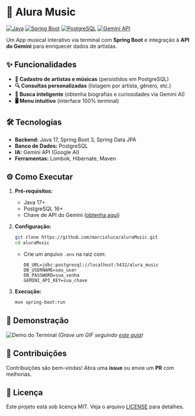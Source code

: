 # 🎵 Alura Music

[![Java](https://img.shields.io/badge/Java-17-%23ED8B00?logo=openjdk)](https://www.java.com/)
[![Spring Boot](https://img.shields.io/badge/Spring_Boot-3.1.5-%236DB33F?logo=spring)](https://spring.io/projects/spring-boot)
[![PostgreSQL](https://img.shields.io/badge/PostgreSQL-16-%23316192?logo=postgresql)](https://www.postgresql.org/)
[![Gemini API](https://img.shields.io/badge/Gemini_API-1.0-%23FF6F00?logo=google)](https://ai.google.dev/)

Um App musical interativo via terminal com **Spring Boot** e integração à **API do Gemini** para enriquecer dados de artistas.

## ✨ Funcionalidades

- **🎤 Cadastro de artistas e músicas** (persistidos em PostgreSQL)
- **🔍 Consultas personalizadas** (listagem por artista, gênero, etc.)
- **🤖 Busca inteligente** (obtenha biografias e curiosidades via Gemini AI)
- **🖥️ Menu intuitivo** (interface 100% terminal)

## 🛠️ Tecnologias

- **Backend:** Java 17, Spring Boot 3, Spring Data JPA
- **Banco de Dados:** PostgreSQL
- **IA:** Gemini API (Google AI)
- **Ferramentas:** Lombok, Hibernate, Maven

## ⚙️ Como Executar

1. **Pré-requisitos:**
   - Java 17+
   - PostgreSQL 16+
   - Chave de API do Gemini ([obtenha aqui](https://ai.google.dev/))

2. **Configuração:**
   ```bash
   git clone https://github.com/marcioluca/aluraMusic.git
   cd aluraMusic
   ```
   - Crie um arquivo `.env` na raiz com:
     ```
     DB_URL=jdbc:postgresql://localhost:5432/alura_music
     DB_USERNAME=seu_user
     DB_PASSWORD=sua_senha
     GEMINI_API_KEY=sua_chave
     ```

3. **Execução:**
   ```bash
   mvn spring-boot:run
   ```

## 📸 Demonstração

![Demo do Terminal](link_para_gif_ou_imagem.gif) *(Grave um GIF seguindo [este guia](https://github.com/marcioluca/aluraMusic#como-gravar-um-demo))*

## 🤝 Contribuições

Contribuições são bem-vindas! Abra uma **issue** ou envie um **PR** com melhorias.

## 📄 Licença

Este projeto está sob licença MIT. Veja o arquivo [LICENSE](LICENSE) para detalhes.
```
